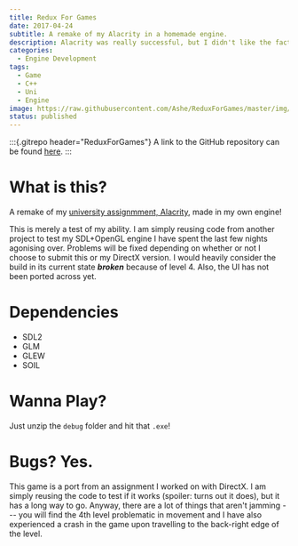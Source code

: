 ```yaml
---
title: Redux For Games
date: 2017-04-24
subtitle: A remake of my Alacrity in a homemade engine.
description: Alacrity was really successful, but I didn't like the fact that it wasn't cross platform. To test myself even further I wanted to try porting it to OpenGL.
categories: 
  - Engine Development
tags: 
  - Game
  - C++
  - Uni
  - Engine
image: https://raw.githubusercontent.com/Ashe/ReduxForGames/master/img/preview.gif
status: published
---
```


:::{.gitrepo header="ReduxForGames"}
A link to the GitHub repository can be found [here](https://github.com/Ashe/ReduxForGames/).
:::

# What is this?

A remake of my [university assignmment, Alacrity](/project/alacrity), made in my own engine!

This is merely a test of my ability. I am simply reusing code from another project to test my SDL+OpenGL engine I have spent the last few nights agonising over. Problems will be fixed depending on whether or not I choose to submit this or my DirectX version. I would heavily consider the build in its current state ***broken*** because of level 4. Also, the UI has not been ported across yet.

# Dependencies

- SDL2
- GLM
- GLEW
- SOIL

# Wanna Play?

Just unzip the `debug` folder and hit that `.exe`!

# Bugs? Yes.

This game is a port from an assignment I worked on with DirectX. I am simply reusing the code to test if it works (spoiler: turns out it does), but it has a long way to go. Anyway, there are a lot of things that aren't jamming --- you will find the 4th level problematic in movement and I have also experienced a crash in the game upon travelling to the back-right edge of the level.
